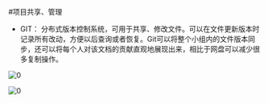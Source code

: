 #项目共享、管理

* GIT：
分布式版本控制系统，可用于共享、修改文件。可以在文件更新版本时记录所有改动，方便以后查询或者恢复。Git可以将整个小组内的文件版本同步，还可以将每个人对该文档的贡献直观地展现出来，相比于网盘可以减少很多复制操作。

![0](../../assets/digitized_tools/project_sharing&management/00.jpg)

![0](../../assets/digitized_tools/project_sharing&management/01.jpg)